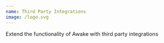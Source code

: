 ```yaml
---
name: Third Party Integrations
image: /logo.svg
---
```

Extend the functionality of Awake with third party integrations
